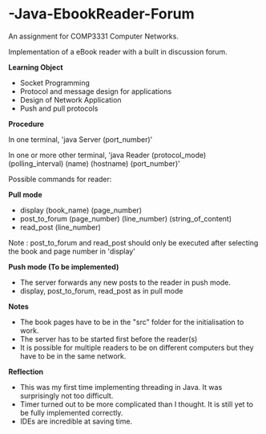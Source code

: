 # -Java-EbookReader-Forum

An assignment for COMP3331 Computer Networks. 

Implementation of a eBook reader with a built in discussion forum. 

<b>Learning Object</b>
<ul>
  <li>Socket Programming</li>
  <li>Protocol and message design for applications</li>
  <li>Design of Network Application</li>
  <li>Push and pull protocols</li>
</ul>

<b>Procedure</b>

In one terminal, 
  'java Server (port_number)'
  
In one or more other terminal,
  'java Reader (protocol_mode) (polling_interval) (name) (hostname) (port_number)'

Possible commands for reader:

<b> Pull mode </b>
<ul>
  <li> display (book_name) (page_number) </li>
  <li> post_to_forum (page_number) (line_number) (string_of_content) </li>
  <li> read_post (line_number) </li>
</ul>
Note : post_to_forum and read_post should only be executed after selecting the book and page number in 'display'

<b> Push mode (To be implemented)</b>
<ul> 
  <li> The server forwards any new posts to the reader in push mode. </li>
  <li> display, post_to_forum, read_post as in pull mode
</ul>

<b> Notes </b> 
<ul>
  <li> The book pages have to be in the "src" folder for the initialisation to work. </li>
  <li> The server has to be started first before the reader(s) </li>
  <li> It is possible for multiple readers to be on different computers but they have to be in the same network. </li>
</ul>

<b> Reflection </b>
<ul>
  <li> This was my first time implementing threading in Java. It was surprisingly not too difficult. </li>
  <li> Timer turned out to be more complicated than I thought. It is still yet to be fully implemented correctly. </li>
  <li> IDEs are incredible at saving time. </li> 
</ul>
